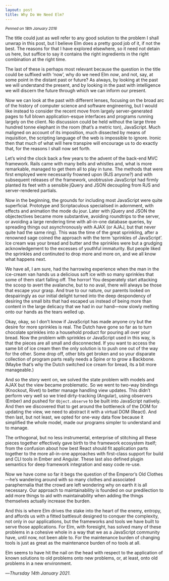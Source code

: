 ```yaml
---
layout: post
title: Why Do We Need Elm?
---
```


<small>
  <em>
    Penned on 18th January 2016
  </em>
</small>

The title could just as well refer to any good solution to the problem I shall unwrap in this post, but I believe Elm does a pretty good job of it, if not the best. The reasons for that I have explored elsewhere, so it need not detain us here, but suffice to say it contains the right ingredients in the right combination at the right time.

The last of these is perhaps most relevant because the question in the title could be suffixed with ‘now’, why do we need Elm _now_, and not, say, at some point in the distant past or future? As always, by looking at the past we will understand the present, and by looking in the past with intelligence we will discern the future through which we can inform our present.

Now we can look at the past with different lenses, focusing on the broad arc of the history of computer science and software engineering, but I would like instead to consider the recent move from largely server-generated pages to full blown application-esque interfaces and programs running largely on the client. No discussion could be held without the large three hundred tonne elephant in the room (that’s a metric ton), JavaScript. Much maligned on account of its imposition, much dissected by means of inquisition, the scripting language of the web is impossible to ignore. Ironic then that much of what will here transpire will encourage us to do exactly that, for the reasons I shall now set forth.

Let’s wind the clock back a few years to the advent of the back-end MVC framework. Rails came with many bells and whistles and, what is more remarkable, managed to get them all to play in tune. The methods that were first employed were necessarily frowned upon (RJS anyone?) and with subsequent releases of the framework, unobtrusive JavaScript had firmly planted its feet with a sensible jQuery and JSON decoupling from RJS and server-rendered partials.

Now in the beginning, the grounds for including most JavaScript were quite superficial. Prototype and Scriptaculous specialised in adornment, with effects and animation the mode du jour. Later with jQuery and JSON the objectectives became more substantive, avoiding roundtrips to the server, or avoiding a large rendering time with all-in-one database queries, by spreading things out asynchronously with AJAX (or AJAJ, but that never quite had the same ring). This was the time of the great sprinkling, after a renowned sage coined the approach with the term ‘sprinkles of JavaScript’. Ice cream was your bread and butter and the sprinkles were but a grudging acknowledgement to the excesses of youthful immaturity. But people liked the sprinkles and continuted to drop more and more on, and we all know what happens next. 

We have all, I am sure, had the harrowing experience when the man in the ice-cream van hands us a delicious soft ice with so many sprinkles that some of them start falling off. The horror! You desperately start attacking the scoop to avert the avalanche, but to no avail, there will always be those that escape your grasp. And true to our nature, our parents looked on despairingly as our initial delight turned into the deep despondency of desiring the small bits that had escaped us instead of being more than content in the large delicacy that we had in our hand—now slowly melting onto our hands as the tears welled up.

Okay, okay, so I don’t know if JavaScript has made anyone cry but the desire for more sprinkles is real. The Dutch have gone so far as to turn chocolate sprinkles into a household product for pouring all over your bread. Now the problem with sprinkles or JavaScript used in this way, is that the pieces are all small and disconnected. If you want to access the same bit of ice cream then the only solution is to push one out of the way for the other. Some drop off, other bits get broken and so your disparate collection of program parts really needs a Spine or to grow a Backbone. (Maybe that’s why the Dutch switched ice cream for bread, its a bit more manageable.)

And so the story went on, we solved the state problem with models and AJAX but the view became problematic. So we went to two-way bindings (Knockout, Rivet) to better manage handling view updates. This didn’t perform very well so we tried dirty-tracking (Angular), using observers (Ember) and pushed for `Object.observe` to be built into JavaScript natively. And then we discovered that to get around the bottleneck of the DOM for updating the view, we need to abstract it with a virtual DOM (React). And then last, but not least, we opted for one-way data flow because it simplified the whole model, made our programs simpler to understand and to manage.

The orthogonal, but no less instrumental, enterprise of stitching all these pieces together effectively gave birth to the framework ecosystem itself; from the confusion about how best React should fit application parts together to the more all-in-one approaches with first-class support for build and CLI tools in Ember and Angular. These last also defined plugin semantics for deep framework integration and easy code re-use.

Now we have come so far it begs the question of the Emperor’s Old Clothes—he’s wandering around with so many clothes and associated paraphernalia that the crowd are left wondering why on earth it is all necessary. Our approach to maintainability is founded on our predilection to add more things to aid with maintainability when adding the things themselves actually increase the burden.

And this is where Elm drives the stake into the heart of the enemy, entropy, and affords us with a fitted battlesuit designed to conquer the complexity, not only in our applications, but the frameworks and tools we have built to serve those applications. For Elm, with foresight, has solved many of these problems in a cohesive whole in a way that we as a JavaScript community have, until now, not been able to. For the maintenance burden of changing tools is just as great as the maintenance burden of no tools at all.

Elm seems to have hit the nail on the head with respect to the application of known solutions to old problems onto new problems, or, at least, onto old problems in a new environment.

—*Thursday 14th January 2021.*
